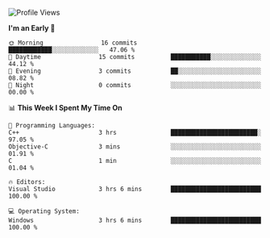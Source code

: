 <!--START_SECTION:waka-->
![Profile Views](http://img.shields.io/badge/Profile%20Views-0-blue)

**I'm an Early 🐤** 

```text
🌞 Morning                16 commits          ████████████░░░░░░░░░░░░░   47.06 % 
🌆 Daytime                15 commits          ███████████░░░░░░░░░░░░░░   44.12 % 
🌃 Evening                3 commits           ██░░░░░░░░░░░░░░░░░░░░░░░   08.82 % 
🌙 Night                  0 commits           ░░░░░░░░░░░░░░░░░░░░░░░░░   00.00 % 
```


📊 **This Week I Spent My Time On** 

```text
💬 Programming Languages: 
C++                      3 hrs               ████████████████████████░   97.05 % 
Objective-C              3 mins              ░░░░░░░░░░░░░░░░░░░░░░░░░   01.91 % 
C                        1 min               ░░░░░░░░░░░░░░░░░░░░░░░░░   01.04 % 

🔥 Editors: 
Visual Studio            3 hrs 6 mins        █████████████████████████   100.00 % 

💻 Operating System: 
Windows                  3 hrs 6 mins        █████████████████████████   100.00 % 
```


<!--END_SECTION:waka-->
